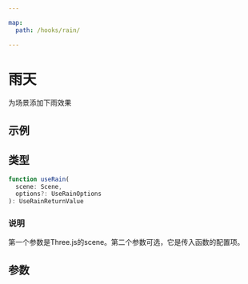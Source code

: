 ```yaml
---

map:
  path: /hooks/rain/

---
```


# 雨天

为场景添加下雨效果

## 示例

<demo src="./__demo__/BasicUse.vue" title="基本使用" desc="下雨天"></demo>

## 类型

```js
function useRain(
  scene: Scene,
  options?: UseRainOptions
): UseRainReturnValue
```

### 说明

第一个参数是Three.js的scene。第二个参数可选，它是传入函数的配置项。

## 参数

<API src="./index.d.ts" lang="zh"></API>
